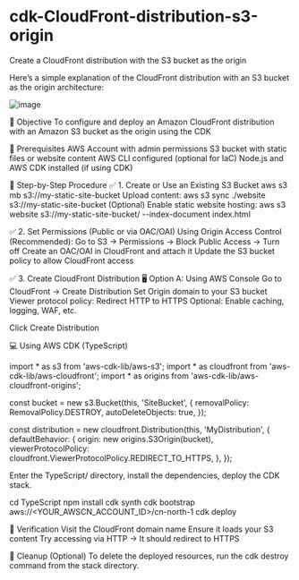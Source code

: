 # cdk-CloudFront-distribution-s3-origin
Create a CloudFront distribution with the S3 bucket as the origin

Here’s a simple explanation of the CloudFront distribution with an S3 bucket as the origin architecture:

![image](https://github.com/user-attachments/assets/452e8336-a4ca-45dd-a110-cea3dc0ecf13)

🎯 Objective
To configure and deploy an Amazon CloudFront distribution with an Amazon S3 bucket as the origin using the CDK

📝 Prerequisites
AWS Account with admin permissions
S3 bucket with static files or website content
AWS CLI configured (optional for IaC)
Node.js and AWS CDK installed (if using CDK)

🔧 Step-by-Step Procedure
✅ 1. Create or Use an Existing S3 Bucket
aws s3 mb s3://my-static-site-bucket
Upload content:
aws s3 sync ./website s3://my-static-site-bucket
(Optional) Enable static website hosting:
aws s3 website s3://my-static-site-bucket/ --index-document index.html

✅ 2. Set Permissions (Public or via OAC/OAI)
Using Origin Access Control (Recommended):
Go to S3 → Permissions → Block Public Access → Turn off
Create an OAC/OAI in CloudFront and attach it
Update the S3 bucket policy to allow CloudFront access

✅ 3. Create CloudFront Distribution
🖥️ Option A: Using AWS Console
Go to CloudFront → Create Distribution
Set Origin domain to your S3 bucket
Viewer protocol policy: Redirect HTTP to HTTPS
Optional: Enable caching, logging, WAF, etc.

Click Create Distribution

💻 Using AWS CDK (TypeScript)

import * as s3 from 'aws-cdk-lib/aws-s3';
import * as cloudfront from 'aws-cdk-lib/aws-cloudfront';
import * as origins from 'aws-cdk-lib/aws-cloudfront-origins';

const bucket = new s3.Bucket(this, 'SiteBucket', {
  removalPolicy: RemovalPolicy.DESTROY,
  autoDeleteObjects: true,
});

const distribution = new cloudfront.Distribution(this, 'MyDistribution', {
  defaultBehavior: {
    origin: new origins.S3Origin(bucket),
    viewerProtocolPolicy: cloudfront.ViewerProtocolPolicy.REDIRECT_TO_HTTPS,
  },
});

Enter the TypeScript/ directory, install the dependencies, deploy the CDK stack.

cd TypeScript
npm install
cdk synth
cdk bootstrap aws://<YOUR_AWSCN_ACCOUNT_ID>/cn-north-1
cdk deploy

📡 Verification
Visit the CloudFront domain name
Ensure it loads your S3 content
Try accessing via HTTP → It should redirect to HTTPS

🧹 Cleanup (Optional)
To delete the deployed resources, run the cdk destroy command from the stack directory.
